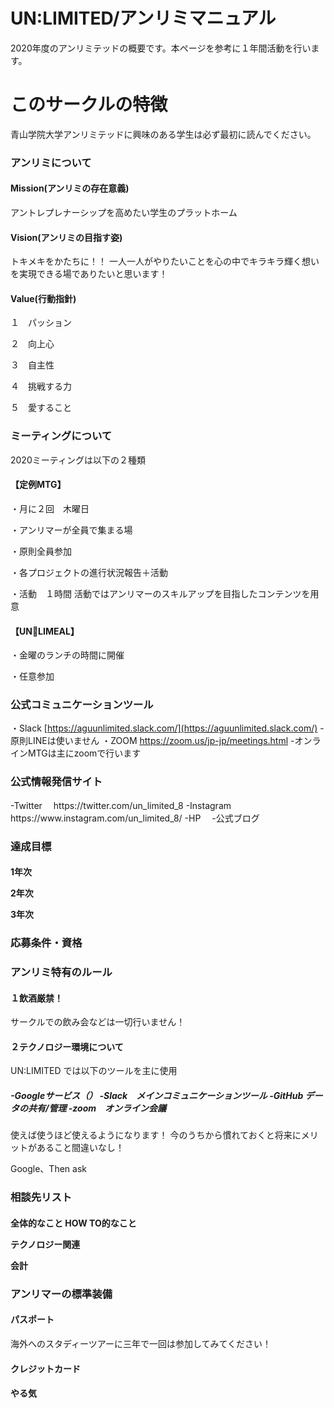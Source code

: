 # UN:LIMITED/アンリミマニュアル

2020年度のアンリミテッドの概要です。本ページを参考に１年間活動を行います。



# このサークルの特徴

青山学院大学アンリミテッドに興味のある学生は必ず最初に読んでください。

<h3>アンリミについて</h3>

<h4>Mission(アンリミの存在意義)</h4>
アントレプレナーシップを高めたい学生のプラットホーム
<h4>Vision(アンリミの目指す姿)</h4>
トキメキをかたちに！！
一人一人がやりたいことを心の中でキラキラ輝く想いを実現できる場でありたいと思います！
<h4>Value(行動指針)</h4>

１　パッション　
  
２　向上心

３　自主性

４　挑戦する力

５　愛すること


<h3>ミーティングについて</h3>
2020ミーティングは以下の２種類
<h4>【定例MTG】</h4>

・月に２回　木曜日

・アンリマーが全員で集まる場

・原則全員参加

・各プロジェクトの進行状況報告＋活動

・活動　１時間
活動ではアンリマーのスキルアップを目指したコンテンツを用意
<h4>【UN🍴LIMEAL】</h4>

・金曜のランチの時間に開催

・任意参加

<h3>公式コミュニケーションツール</h3>

・Slack [https://aguunlimited.slack.com/](https://aguunlimited.slack.com/)
-原則LINEは使いません
・ZOOM  https://zoom.us/jp-jp/meetings.html
-オンラインMTGは主にzoomで行います
<h3>公式情報発信サイト</h3>
-Twitter　 https://twitter.com/un_limited_8
-Instagram https://www.instagram.com/un_limited_8/
-HP　
-公式ブログ

<h3>達成目標</h3>
<h4>
1年次
  
2年次

3年次

</h4>
<h3>応募条件・資格</h3>

<h3>アンリミ特有のルール</h3>
<h4>１飲酒厳禁！</h4>
サークルでの飲み会などは一切行いません！
<h4>２テクノロジー環境について</h4>

UN:LIMITED では以下のツールを主に使用
<h5>
-Googleサービス（）
-Slack　メインコミュニケーションツール
-GitHub データの共有/管理
-zoom　オンライン会議
</h5>
使えば使うほど使えるようになります！
今のうちから慣れておくと将来にメリットがあること間違いなし！

Google、Then ask

<h3>相談先リスト</h3>
<h4>
  全体的なこと
HOW TO的なこと
  
テクノロジー関連

会計

</h4>
<h3>アンリマーの標準装備</h3>
<h4>パスポート</h4>
海外へのスタディーツアーに三年で一回は参加してみてください！
<h4>クレジットカード</h4>
<h4>やる気</h4>




